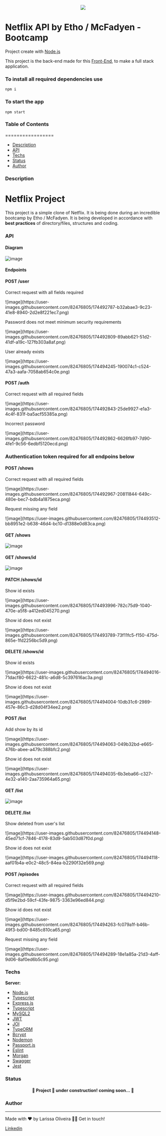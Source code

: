 <p align="center">
  <img src="https://user-images.githubusercontent.com/82476805/171954276-4b4a2bc8-07b6-45a5-8919-29d6b8da7f38.png" />
</p>

# Netflix API by Etho / McFadyen - Bootcamp
Project create with [Node.js](https://nodejs.org/en/docs/)

This project is the back-end made for this [Front-End](https://github.com/larissakoliveira/netflix-react-web), to make a full stack application.

### To install all required dependencies use <br>
```npm i```
<br>
### To start the app <br>
```npm start```<br>

### Table of Contents
=================
   * [Description](#Description)
   * [API](#API)
   * [Techs](#Techs)
   * [Status](#Status)
   * [Author](#Author)
 
### Description
# Netflix Project

This project is a simple clone of Netflix. It is being done during an incredible bootcamp by Etho / McFadyen. 
It is being developed in accordance with **best practices** of directory/files, structures and coding.

### API 
#### Diagram
![image](https://user-images.githubusercontent.com/82476805/174491343-a25bb97d-2ef0-48d6-bb9a-754d2f5e0947.png)

#### Endpoints

#### POST /user
<p>Correct request with all fields required</p>
![image](https://user-images.githubusercontent.com/82476805/174492787-b32abae3-9c23-41e8-8940-2d2e8f221ec7.png)
<p>Password does not meet minimum security requirements</p>
![image](https://user-images.githubusercontent.com/82476805/174492809-89abb621-51d2-41df-a19c-127fb303a8af.png)
<p>User already exists</p>
![image](https://user-images.githubusercontent.com/82476805/174494245-190074c1-c524-47a3-aafa-7058ab654c0e.png)

#### POST /auth 
<p>Correct request with all required fields</p>
![image](https://user-images.githubusercontent.com/82476805/174492843-25de9927-e1a3-4c4f-831f-ba5acf55385a.png)
<p>Incorrect password</p>
![image](https://user-images.githubusercontent.com/82476805/174492862-6626fb97-7d90-4fe1-9c56-6edbf5120ecd.png)

### **Authentication token required for all endpoins below**
#### POST /shows
<p>Correct request with all required fields</p>
![image](https://user-images.githubusercontent.com/82476805/174492967-20811844-649c-480e-bec7-bdb4a1875eca.png)
<p>Request missing any field</p>
![image](https://user-images.githubusercontent.com/82476805/174493512-bb8951e2-b638-46d4-bc10-d1388e0d83ca.png)

#### GET /shows
![image](https://user-images.githubusercontent.com/82476805/174493732-15dc3273-7cdd-4aaf-95cf-0e7f996e6bcb.png)

#### GET /shows/id
![image](https://user-images.githubusercontent.com/82476805/174493719-67f677dc-204a-4719-8188-c30319efa7a4.png)

#### PATCH /shows/id
<p>Show id exists</p>
![image](https://user-images.githubusercontent.com/82476805/174493996-782c75d9-1040-470e-a5f8-a412ed045270.png)

<p>Show id does not exist</p>
![image](https://user-images.githubusercontent.com/82476805/174493789-73f11fc5-f150-475d-865e-1fd2256bc5d9.png)


#### DELETE /shows/id
<p>Show id exists</p>
![image](https://user-images.githubusercontent.com/82476805/174494016-71dacf80-6622-481c-a6d8-5c397616ac3a.png)

<p>Show id does not exist</p>
![image](https://user-images.githubusercontent.com/82476805/174494004-10db31c6-2989-457e-86c3-d28d04f34ee2.png)

#### POST /list
<p>Add show by its id</p>
![image](https://user-images.githubusercontent.com/82476805/174494063-049b32bd-e665-476b-abee-a479c388bfc2.png)

<p>Show id does not exist</p>
![image](https://user-images.githubusercontent.com/82476805/174494035-6b3eba66-c327-4e32-a140-2aa735964a65.png)

#### GET /list
![image](https://user-images.githubusercontent.com/82476805/174494113-398ec4bc-6735-4004-891f-fd3e43092cfa.png)

#### DELETE /list
<p>Show deleted from user's list</p>
![image](https://user-images.githubusercontent.com/82476805/174494148-45ed71cf-7846-4178-83d9-5ab503d87f0d.png)

<p>Show id does not exist</p>
![image](https://user-images.githubusercontent.com/82476805/174494118-aaf01b4a-e0c2-48c5-84ea-b2290f32e569.png)

#### POST /episodes
<p>Correct request with all required fields</p>
![image](https://user-images.githubusercontent.com/82476805/174494210-d5f9e2bd-59cf-43fe-9875-3363e96ed844.png)
<p>Show id does not exist</p>
![image](https://user-images.githubusercontent.com/82476805/174494263-fc079a1f-b46b-49f3-bd00-8485c810ca65.png)
<p>Request missing any field</p>
![image](https://user-images.githubusercontent.com/82476805/174494289-18e1a85a-21d3-4aff-9d06-8af0ed6b5c95.png)


### Techs

**Server:** 
   * [Node.js](https://nodejs.org/en/docs/)
   * [Typescript](https://www.typescriptlang.org/docs/)
   * [Express.js](https://expressjs.com/pt-br/)
   * [Typescript](https://www.typescriptlang.org/docs/)
   * [MySQL2](https://www.npmjs.com/package/mysql2)
   * [JWT](https://jwt.io/)
   * [JOI](https://joi.dev/api/)
   * [TypeORM](https://typeorm.io/)
   * [Bcrypt](https://www.npmjs.com/package/bcrypt)
   * [Nodemon](https://www.npmjs.com/package/nodemon)
   * [Passport.js](https://www.passportjs.org/packages/passport-npm/)
   * [Eslint](https://eslint.org/)
   * [Morgan](https://expressjs.com/en/resources/middleware/morgan.html)
   * [Swagger](https://swagger.io/docs/)
   * [Jest](https://jestjs.io/pt-BR/)

 ### Status
 
 <h4 align="center"> 
	🚧  Project 🚀 under construction! coming soon...  🚧
</h4>

### Author
---
Made with ❤️ by Larissa Oliveira 👋🏽 Get in touch!

<a target="_blank" href="https://www.linkedin.com/in/larissakoliveira/"> Linkedin 
	
</a>
